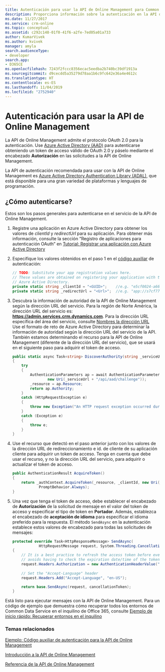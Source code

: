 ```yaml
---
title: Autenticación para usar la API de Online Management para Common Data Service| MicrosoftDocs
description: Proporciona información sobre la autenticación en la API de Online Management para realizar operaciones relacionadas con entornos.
ms.date: 11/27/2017
ms.service: crm-online
ms.topic: conceptual
ms.assetid: c292c148-01f0-41f6-a2fe-7ed05a01a733
author: KumarVivek
ms.author: kvivek
manager: amyla
search.audienceType:
- developer
search.app:
- D365CE
ms.openlocfilehash: 7243f2fccc8356ecac5eedba2b740bc39df1913a
ms.sourcegitcommit: d9cecdd5a35279d78aa1b6c9fc642e36a4e4612c
ms.translationtype: HT
ms.contentlocale: es-ES
ms.lasthandoff: 11/04/2019
ms.locfileid: "2752940"
---
```

# <a name="authenticate-to-use-the-online-management-api"></a>Autenticación para usar la API de Online Management

La API de Online Management admite el protocolo OAuth 2.0 para la autenticación. Use [Azure Active Directory (AAD)](https://docs.microsoft.com/azure/active-directory/active-directory-whatis) para autenticarse obteniendo un token de acceso válido de OAuth 2.0 y páselo mediante el encabezado **Autorización** en las solicitudes a la API de Online Management.

La API de autenticación recomendada para usar con la API de Online Management es [Azure Active Directory Authentication Library (ADAL)](https://docs.microsoft.com/azure/active-directory/develop/active-directory-authentication-libraries), que está disponible para una gran variedad de plataformas y lenguajes de programación. 

## <a name="how-to-authenticate"></a>¿Cómo autenticarse?

Estos son los pasos generales para autenticarse en el servicio de la API de Online Management. 

1. Registre una aplicación en Azure Active Directory para obtener los valores de *clientId* y *redirectUrl* para su aplicación. Para obtener más información, consulte la sección “Registro de aplicaciones para autenticación OAuth” en [Tutorial: Registrar una aplicación con Azure Active Directory](/powerapps/developer/common-data-service/walkthrough-register-app-azure-active-directory)

1. Especifique los valores obtenidos en el paso 1 en el [código auxiliar](sample-authentication-helper.md) de autenticación:

    ```csharp
    // TODO: Substitute your app registration values here.
    // These values are obtained on registering your application with the 
    // Azure Active Directory.
    private static string _clientId = "<GUID>";    //e.g. "e5cf0024-a66a-4f16-85ce-99ba97a24bb2"
    private static string _redirectUrl = "<Url>";  //e.g. "app://s7cf7712-b773-4f16-92b3-34cs97a25cc7"
    ```

1. Descubra la información de autoridad de la API de Online Management según la dirección URL del servicio. Para la región de Norte América, la dirección URL del servicio es: **https://admin.services.crm.dynamics.com**. Para la dirección URL específica del área del servicio, consulte [Nombres la dirección URL](get-started-online-management-api.md#service-url)<br /> Use el formato de reto de Azure Active Directory para determinar la información de autoridad según la dirección URL del servicio de la API.<br />También estamos determinando el recurso para la API de Online Management (diferente de la dirección URL del servicio), que se usará en el siguiente paso para adquirir el token de acceso.

    ```csharp
    public static async Task<string> DiscoverAuthority(string _serviceUrl)
    {
        try
        {
            AuthenticationParameters ap = await AuthenticationParameters.CreateFromResourceUrlAsync(
                    new Uri(_serviceUrl + "/api/aad/challenge"));
            _resource = ap.Resource;
            return ap.Authority;
        }
        catch (HttpRequestException e)
        {
            throw new Exception("An HTTP request exception occurred during authority discovery.", e);
        }
        catch (Exception e)
        {
            throw e;
        }
    }
    ```
1. Use el recurso que detectó en el paso anterior junto con los valores de la dirección URL de redireccionamiento e id. de cliente de su aplicación cliente para adquirir un token de acceso. Tenga en cuenta que debe usar el recurso, y no la dirección URL del servicio, para adquirir o actualizar el token de acceso.

    ```csharp
    public AuthenticationResult AcquireToken()
    {
        return _authContext.AcquireToken(_resource, _clientId, new Uri(_redirectUrl),
                PromptBehavior.Always);
    }        
    ```

1. Una vez que tenga el token de acceso, debe establecer el encabezado de **Autorización** de la solicitud de mensaje en el valor del token de acceso y especificar el tipo de token en **Portador**. Además, establezca el encabezado de **aceptación de idioma** para especificar el idioma preferido para la respuesta. El método `SendAsync` en la autenticación establece estos valores de encabezado para todas las solicitudes de mensajes:

    ```csharp
    protected override Task<HttpResponseMessage> SendAsync(
                HttpRequestMessage request, System.Threading.CancellationToken cancellationToken)
    {
        // It is a best practice to refresh the access token before every message request is sent. Doing so
        // avoids having to check the expiration date/time of the token. This operation is quick.
        request.Headers.Authorization = new AuthenticationHeaderValue("Bearer", _auth.AcquireToken().AccessToken);
        
        // Set the "Accept-Language" header
        request.Headers.Add("Accept-Language", "en-US");

        return base.SendAsync(request, cancellationToken);
    }
    ```

Está listo para ejecutar mensajes con la API de Online Management. Para un código de ejemplo que demuestra cómo recuperar todos los entornos de Common Data Service en el inquilino de Office 365, consulte [Ejemplo de inicio rápido: Recuperar entornos en el inquilino](sample-quick-start.md)


### <a name="related-topics"></a>Temas relacionados  

[Ejemplo: Código auxiliar de autenticación para la API de Online Management](sample-authentication-helper.md)

[Introducción a la API de Online Management](get-started-online-management-api.md)

[Referencia de la API de Online Management](/rest/api/admin.services.crm.dynamics.com)

